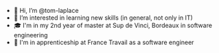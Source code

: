 - 👋 Hi, I’m @tom-laplace
- 👀 I’m interested in learning new skills (in general, not only in IT) 
- 🎓 I'm in my 2nd year of master at Sup de Vinci, Bordeaux in software engineering
- 💼 I'm in apprenticeship at France Travail as a software engineer

<!---
tom-laplace/tom-laplace is a ✨ special ✨ repository because its `README.md` (this file) appears on your GitHub profile.
You can click the Preview link to take a look at your changes.
--->
